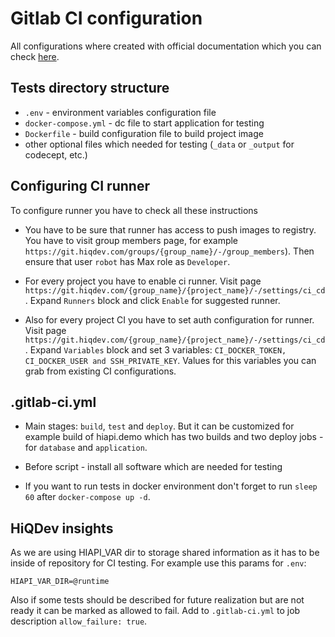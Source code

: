 # Gitlab CI configuration

All configurations where created with official documentation which you can check [here].

[here]: https://docs.gitlab.com/ee/ci

## Tests directory structure

- `.env` - environment variables configuration file
- `docker-compose.yml` - dc file to start application for testing
- `Dockerfile` - build configuration file to build project image
- other optional files which needed for testing (`_data` or `_output` for codecept, etc.)

## Configuring CI runner

To configure runner you have to check all these instructions

- You have to be sure that runner has access to push images to registry.
  You have to visit group members page, for example `https://git.hiqdev.com/groups/{group_name}/-/group_members`).
  Then ensure that user `robot` has Max role as `Developer`.
  
- For every project you have to enable ci runner.
  Visit page `https://git.hiqdev.com/{group_name}/{project_name}/-/settings/ci_cd`.
  Expand `Runners` block and click `Enable` for suggested runner.
  
- Also for every project CI you have to set auth configuration for runner.
  Visit page `https://git.hiqdev.com/{group_name}/{project_name}/-/settings/ci_cd`.
  Expand `Variables` block and set 3 variables: `CI_DOCKER_TOKEN, CI_DOCKER_USER and SSH_PRIVATE_KEY`.
  Values for this variables you can grab from existing CI configurations.
  
## .gitlab-ci.yml

- Main stages: `build`, `test` and `deploy`.
  But it can be customized for example build of hiapi.demo which has two builds and two deploy jobs - for `database` and `application`.
  
- Before script - install all software which are needed for testing
- If you want to run tests in docker environment don't forget to run `sleep 60` after `docker-compose up -d`.
   
  
## HiQDev insights

As we are using HIAPI_VAR dir to storage shared information as it has to be inside of repository for CI testing.
For example use this params for `.env`:

    HIAPI_VAR_DIR=@runtime

Also if some tests should be described for future realization but are not ready it can be marked as allowed to fail.
Add to `.gitlab-ci.yml` to job description `allow_failure: true`.

